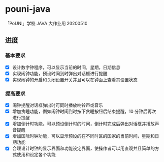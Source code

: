# pouni-java

「PoUNI」学校 JAVA 大作业用 20200510

## 进度

### 基本要求

- [x] 设计数字钟程序，可以显示当前的时间，星期，日期信息
- [x] 实现闹钟功能，预设时间到时弹出对话框进行提醒
- [x] 实现闹钟的开启和关闭设置开关并且可以在钟面上查看其设置状态

### 提高要求

- [x] 闹钟提醒对话框弹出时可同时播放响铃声或音乐
- [x] 增加贪睡功能，例如闹钟时间到时按下贪睡按钮后结束提醒，10 分钟后再次进行提醒
- [x] 增加倒计时功能，可以预设倒计时的时间，倒计时完成后弹出对话框并播放声音提醒
- [x] 增加国际时钟功能，可以显示预设的在不同时区的国家的当前时间，星期和日期功能
- [x] 合理设计时钟的显示界面和功能设定界面，使操作者可以用直观并且简单的方式使用和设定各个功能
